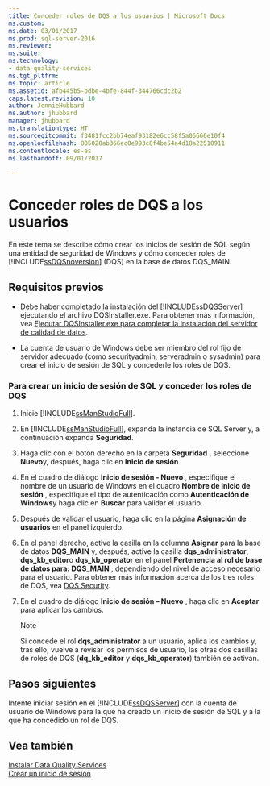 ```yaml
---
title: Conceder roles de DQS a los usuarios | Microsoft Docs
ms.custom: 
ms.date: 03/01/2017
ms.prod: sql-server-2016
ms.reviewer: 
ms.suite: 
ms.technology:
- data-quality-services
ms.tgt_pltfrm: 
ms.topic: article
ms.assetid: afb445b5-bdbe-4bfe-844f-344766cdc2b2
caps.latest.revision: 10
author: JennieHubbard
ms.author: jhubbard
manager: jhubbard
ms.translationtype: HT
ms.sourcegitcommit: f3481fcc2bb74eaf93182e6cc58f5a06666e10f4
ms.openlocfilehash: 805020ab366ec0e993c8f4be54a4d18a22510911
ms.contentlocale: es-es
ms.lasthandoff: 09/01/2017

---
```

# <a name="grant-dqs-roles-to-users"></a>Conceder roles de DQS a los usuarios
  En este tema se describe cómo crear los inicios de sesión de SQL según una entidad de seguridad de Windows y cómo conceder roles de [!INCLUDE[ssDQSnoversion](../../includes/ssdqsnoversion-md.md)] (DQS) en la base de datos DQS_MAIN.  
  
## <a name="prerequisites"></a>Requisitos previos  
  
-   Debe haber completado la instalación del [!INCLUDE[ssDQSServer](../../includes/ssdqsserver-md.md)] ejecutando el archivo DQSInstaller.exe. Para obtener más información, vea [Ejecutar DQSInstaller.exe para completar la instalación del servidor de calidad de datos](../../data-quality-services/install-windows/run-dqsinstaller-exe-to-complete-data-quality-server-installation.md).  
  
-   La cuenta de usuario de Windows debe ser miembro del rol fijo de servidor adecuado (como securityadmin, serveradmin o sysadmin) para crear el inicio de sesión de SQL y concederle los roles de DQS.  
  
### <a name="to-create-sql-login-and-grant-dqs-roles"></a>Para crear un inicio de sesión de SQL y conceder los roles de DQS  
  
1.  Inicie [!INCLUDE[ssManStudioFull](../../includes/ssmanstudiofull-md.md)].  
  
2.  En [!INCLUDE[ssManStudioFull](../../includes/ssmanstudiofull-md.md)], expanda la instancia de SQL Server y, a continuación expanda **Seguridad**.  
  
3.  Haga clic con el botón derecho en la carpeta **Seguridad** , seleccione **Nuevo**y, después, haga clic en **Inicio de sesión**.  
  
4.  En el cuadro de diálogo **Inicio de sesión - Nuevo** , especifique el nombre de un usuario de Windows en el cuadro **Nombre de inicio de sesión** , especifique el tipo de autenticación como **Autenticación de Windows**y haga clic en **Buscar** para validar el usuario.  
  
5.  Después de validar el usuario, haga clic en la página **Asignación de usuarios** en el panel izquierdo.  
  
6.  En el panel derecho, active la casilla en la columna **Asignar** para la base de datos **DQS_MAIN** y, después, active la casilla **dqs_administrator**, **dqs_kb_editor**o **dqs_kb_operator** en el panel **Pertenencia al rol de base de datos para: DQS_MAIN** , dependiendo del nivel de acceso necesario para el usuario. Para obtener más información acerca de los tres roles de DQS, vea [DQS Security](../../data-quality-services/dqs-security.md).  
  
7.  En el cuadro de diálogo **Inicio de sesión – Nuevo** , haga clic en **Aceptar** para aplicar los cambios.  
  
    > [!NOTE]  
    >  Si concede el rol **dqs_administrator** a un usuario, aplica los cambios y, tras ello, vuelve a revisar los permisos de usuario, las otras dos casillas de roles de DQS (**dq_kb_editor** y **dqs_kb_operator**) también se activan.  
  
## <a name="next-steps"></a>Pasos siguientes  
 Intente iniciar sesión en el [!INCLUDE[ssDQSServer](../../includes/ssdqsserver-md.md)] con la cuenta de usuario de Windows para la que ha creado un inicio de sesión de SQL y a la que ha concedido un rol de DQS.  
  
## <a name="see-also"></a>Vea también  
 [Instalar Data Quality Services](../../data-quality-services/install-windows/install-data-quality-services.md)   
 [Crear un inicio de sesión](../../relational-databases/security/authentication-access/create-a-login.md)  
  
  
